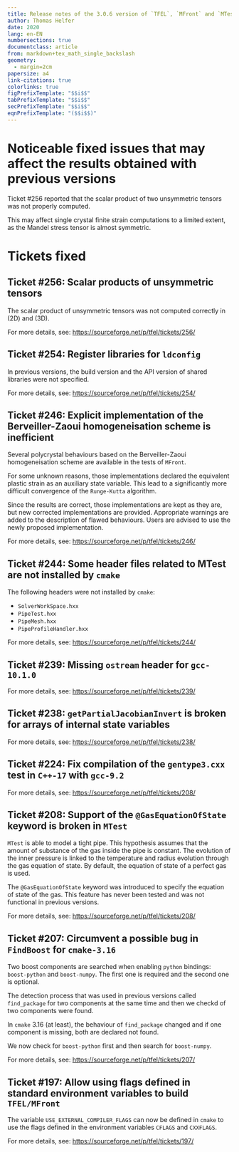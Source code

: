 ```yaml
---
title: Release notes of the 3.0.6 version of `TFEL`, `MFront` and `MTest`
author: Thomas Helfer
date: 2020
lang: en-EN
numbersections: true
documentclass: article
from: markdown+tex_math_single_backslash
geometry:
  - margin=2cm
papersize: a4
link-citations: true
colorlinks: true
figPrefixTemplate: "$$i$$"
tabPrefixTemplate: "$$i$$"
secPrefixTemplate: "$$i$$"
eqnPrefixTemplate: "($$i$$)"
---
```


# Noticeable fixed issues that may affect the results obtained with previous versions

Ticket #256 reported that the scalar product of two unsymmetric tensors
was not properly computed.

This may affect single crystal finite strain computations to a limited
extent, as the Mandel stress tensor is almost symmetric.

# Tickets fixed

## Ticket #256: Scalar products of unsymmetric tensors

The scalar product of unsymmetric tensors was not computed correctly in
\(2D\) and \(3D\).

For more details, see: <https://sourceforge.net/p/tfel/tickets/256/>


## Ticket #254: Register libraries for `ldconfig`

In previous versions, the build version and the API version of shared
libraries were not specified.

For more details, see: <https://sourceforge.net/p/tfel/tickets/254/>

## Ticket #246: Explicit implementation of the Berveiller-Zaoui homogeneisation scheme is inefficient

Several polycrystal behaviours based on the Berveiller-Zaoui
homogeneisation scheme are available in the tests of `MFront`.

For some unknown reasons, those implementations declared the equivalent
plastic strain as an auxiliary state variable. This lead to a
significantly more difficult convergence of the `Runge-Kutta` algorithm.

Since the results are correct, those implementations are kept as they
are, but new corrected implementations are provided. Appropriate
warnings are added to the description of flawed behaviours. Users are
advised to use the newly proposed implementation.

For more details, see: <https://sourceforge.net/p/tfel/tickets/246/>

## Ticket #244: Some header files related to MTest are not installed by `cmake`

The following headers were not installed by `cmake`:

- `SolverWorkSpace.hxx`
- `PipeTest.hxx`
- `PipeMesh.hxx`
- `PipeProfileHandler.hxx`

For more details, see: <https://sourceforge.net/p/tfel/tickets/244/>

## Ticket #239: Missing `ostream` header for `gcc-10.1.0`

For more details, see: <https://sourceforge.net/p/tfel/tickets/239/>

## Ticket #238: `getPartialJacobianInvert` is broken for arrays of internal state variables

For more details, see: <https://sourceforge.net/p/tfel/tickets/238/>

## Ticket #224: Fix compilation of the `gentype3.cxx` test in `C++-17` with `gcc-9.2`

For more details, see: <https://sourceforge.net/p/tfel/tickets/208/>

## Ticket #208: Support of the `@GasEquationOfState` keyword is broken in `MTest`

`MTest` is able to model a tight pipe. This hypothesis assumes that the
amount of substance of the gas inside the pipe is constant. The
evolution of the inner pressure is linked to the temperature and radius
evolution through the gas equation of state. By default, the equation of
state of a perfect gas is used.

The `@GasEquationOfState` keyword was introduced to specify the equation
of state of the gas. This feature has never been tested and was not
functional in previous versions.

For more details, see: <https://sourceforge.net/p/tfel/tickets/208/>

## Ticket #207: Circumvent a possible bug in `FindBoost` for `cmake-3.16`

Two boost components are searched when enabling `python` bindings:
`boost-python` and `boost-numpy`. The first one is required and the
second one is optional.

The detection process that was used in previous versions called
`find_package` for two components at the same time and then we checkd of
two components were found.

In `cmake` 3.16 (at least), the behaviour of `find_package` changed and
if one component is missing, both are declared not found.

We now check for `boost-python` first and then search for `boost-numpy`.

For more details, see: <https://sourceforge.net/p/tfel/tickets/207/>

## Ticket #197: Allow using flags defined in standard environment variables to build `TFEL/MFront`

The variable `USE_EXTERNAL_COMPILER_FLAGS` can now be defined in `cmake`
to use the flags defined in the environment variables `CFLAGS` and
`CXXFLAGS`.

For more details, see: <https://sourceforge.net/p/tfel/tickets/197/>
